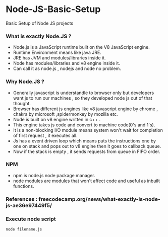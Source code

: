 # Node-JS-Basic-Setup
Basic Setup of Node JS projects

### What is exactly Node.JS ?
  - Node.js is a JavaScript runtime built on the V8 JavaScript engine.
  - Runtime Environment means like java JRE.
  - JRE has JVM and modules/libraries inside it.
  - Node has modules/libraries and v8 engine inside it.
  - Can call it as node.js , nodejs and node no problem.
### Why Node.JS ?
  - Generally javascript is understandle to browser only but developers want js to run our machines , so they developed node js out of that thought.
  - Browser has different js engines like v8 javascript engine by chrome , chakra by microsoft ,spidermonkey by mozilla etc.
  - Node is built on v8 engine written in c++ .
  - This engine takes js code and convert to machine code(0's and 1's).
  - It is a non-blocking I/O module means  system won't wait for completion of first request , it executes all.
  - Js has a event driven loop which means puts the instructions one by one on stack and pops out to v8 engine then it goes to callback queue.
  - Now if the stack is empty , it sends requests from queue in FIFO order.

### NPM
  - npm is node.js node package manager.
  - node modules are modules that won't affect code and useful as inbuilt functions.

### References  : freecodecamp.org/news/what-exactly-is-node-js-ae36e97449f5/

### Execute node script
`node filename.js`